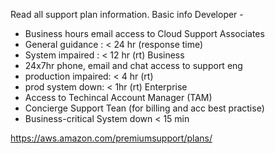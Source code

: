 Read all support plan information.
Basic info
Developer -
- Business hours email access to Cloud Support Associates
- General guidance : < 24 hr (response time)
- System impaired : < 12 hr (rt)
Business
- 24x7hr phone, email and chat access to support eng
- production impaired: < 4 hr (rt)
- prod system down: < 1hr (rt)
Enterprise 
- Access to Techincal Account Manager (TAM)
- Concierge Support Tean (for billing and acc best practise)
- Business-critical System down < 15 min

https://aws.amazon.com/premiumsupport/plans/